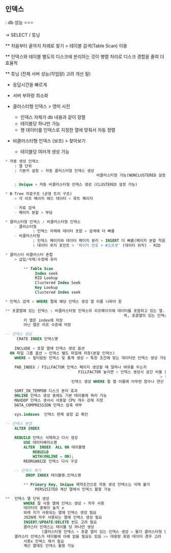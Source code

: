 ## 인덱스

: db 성능 ⭐⭐⭐

→ SELECT / 튜닝

** 처음부터 끝까지 차례로 찾기 > 테이블 검색(Table Scan) 이용

** 인덱스와 테이블 별도의 디스크에 분리하는 것이 병렬 처리로 디스크 경합을 줄여 더 효율적

** 튜닝 (전체 서버 성능(작업량) 고려 개선 필)

- 응답시간을 빠르게
- 서버 부하량 최소화
- 클러스터형 인덱스 > 영어 사전
    - 인덱스 자체가 db 내용과 같이 정렬
    - 테이블당 하나만 가능
    - 행 데이터를 인덱스로 지정한 열에 맞춰서 자동 정렬
    
- 비클러스터형 인덱스 (보조) > 찾아보기
    - 테이블당 여러개 생성 가능

```sql
* 자동 생성 인덱스
	: 열 단위
	: 기본키 설정 > 자동 클러스터형 인덱스 생성
										비클러스터형 가능(NONCLUSTERED 설정 가능)

	: Unique > 자동 비클러스터형 인덱스 생성 (CLUSTERED 설정 가능)
```

```sql
* B-Tree 자료구조 (균형 트리 구조)
	> 각 리프 페이지 헤드 데이터 > 루트 페이지

	- 자료 검색
	- 페이지 분할 > 부담

* 클러스터형 인덱스 / 비클러스터형 인덱스
	- 클러스터형 
			: 인덱스 자체에 데이터 포함 > 검색에 더 빠름
	- 비클러스터형 
			: 인덱스 페이지와 데이터 페이지 분리 > INSERT 더 빠름(페이지 분할 적음)
			: 데이터 위치 포인트 > '페이지 번호 + #오프셋' (데이터 위치) - RID

* 클러스터 비클러스터 혼합
	> 삽입/삭제/수정에 유리

		** Table Scan
			 Index seek
			 RID Lookup
			 Clustered Index Seek
			 Key Lookup
			 Clustered Index seek

* 인덱스 검색 < WHERE 절에 해당 인덱스 생성 열 이름 나와야 함

** 포괄열에 있는 인덱스 : 비클러스터형 인덱스의 리프페이지에 데이터를 포함하고 있는 열.
													즉, 포괄열이 있는 인덱스는 데이터페이지 찾아가지 않아도 됨
		키 열은 index에 저장
		아닌 열은 리프 수준에 저장

-- 인덱스 생성
	 CRATE INDEX 인덱스명
	
	INCLUDE > 포괄 열에 인덱스 생성 옵션
  ON 파일 그룹 옵션 > 인덱스 별도 파일에 저장(분할 인덱스)
	WHERE > 필더링된 인덱스 및 통계 생성 > 특정 조건에 맞는 데이터만 인덱스 생성 가능
	
	PAD_INDEX / FILLFACTOR 인덱스 페이지 생성할 때 얼마나 여유를 두는지
								FILLFACTOR 높이면 > 인덱스 생성시 공간 비율 높(2배) > 공간 분할 학률 낮
																	> 검색 시간 느려짐 / 데이터 입력이 자주라면 성능향상 도움
							 인덱스 생성 WHERE 절 열 이름에 아무런 함수나 연산 가하지 말아야 함

	SORT_IN_TEMPDB 디스크 분리 효과
	ONLINE 인덱스 생성 중에도 기본 테이블에 쿼리 가능
	MAXDOP 인덱스 생서시 사용할 CPU 개수 강제 지정
	DATA_COMPRESSION 인덱스 압축 여부
	
	sys.indexes  인덱스 현재 설정 값 확인

-- 인덱스 변경 
	ALTER INDEX

	REBUILD 인덱스 삭제하고 다시 생성
		USE 데이터베이스명
		ALTER  INDEX  ALL ON 테이블명
			REBUILD
			WITH(ONLINE = ON);
		REORGANIZE 인덱스 다시 구성

	-- 인덱스 제거
		 DROP INDEX 테이블명.인덱스명

		** Primary Key, Unique 제약조건으로 자동 생성 인덱스는 삭제 불가
			 PERSISITED 계산 열에서 인덱스 활용 가능

**  인덱스 열 단위 생성
		WHERE 절 사용 열에 인덱스 생성 + 자주 사용
		데이터의 중복이 높지 x
		외래 키가 사용되는 열에 인덱스 생성 필요 
		JOIN에 자주 사용되는 열에 인덱스 생성 필요
		INSERT/UPDATE/DELETE 빈도 고려 필요
		클러스터 인덱스는 테이블 당 하나만 생성 
				(클러스터형 인덱스 + 포괄 열이 있는 인덱스 생성 > 둘다 클러스터형 인덱스 효과 가능)
    클러스터 인덱스가 테이블에 아예 없을 필요도 있음 >> 대용량 회원 데이터 경우 고려
		사용x 인덱스 제거 필요
		계산 열에도 인덱스 활용 가능
		 
 
```
